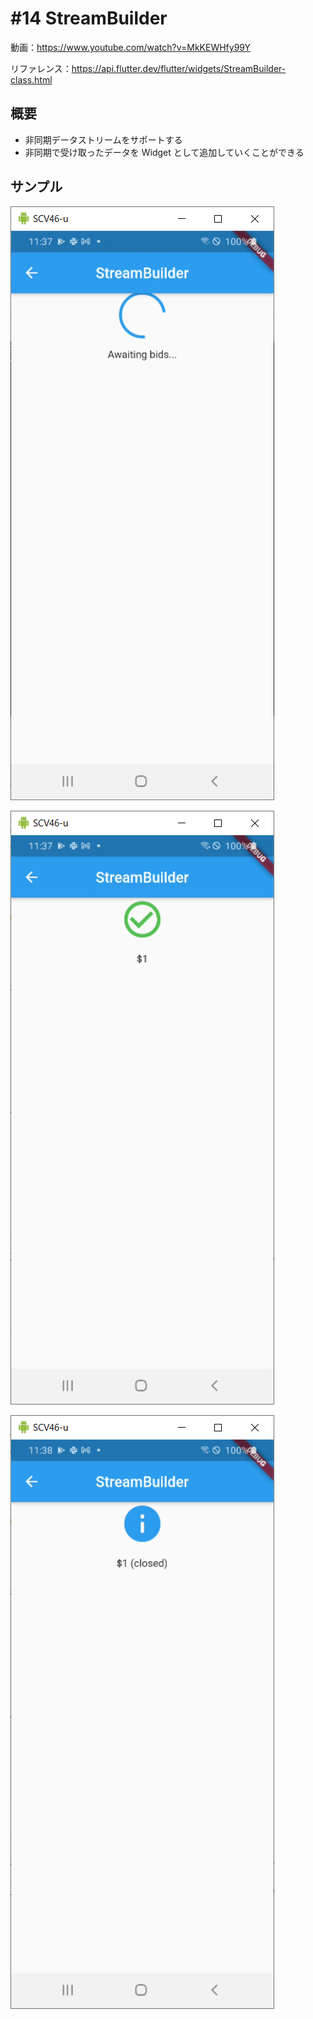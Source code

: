 # #14 StreamBuilder

動画：https://www.youtube.com/watch?v=MkKEWHfy99Y

リファレンス：https://api.flutter.dev/flutter/widgets/StreamBuilder-class.html

## 概要

- 非同期データストリームをサポートする
- 非同期で受け取ったデータを Widget として追加していくことができる

## サンプル

![image-20210731113731028](img/%2314_StreamBuilder/image-20210731113731028.png)

![image-20210731113759496](img/%2314_StreamBuilder/image-20210731113759496.png)

![image-20210731113805984](img/%2314_StreamBuilder/image-20210731113805984.png)
